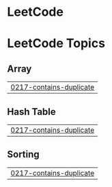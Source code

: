 # LeetCode
<!---LeetCode Topics Start-->
# LeetCode Topics
## Array
|  |
| ------- |
| [0217-contains-duplicate](https://github.com/Krishna6231/LeetCode/tree/master/0217-contains-duplicate) |
## Hash Table
|  |
| ------- |
| [0217-contains-duplicate](https://github.com/Krishna6231/LeetCode/tree/master/0217-contains-duplicate) |
## Sorting
|  |
| ------- |
| [0217-contains-duplicate](https://github.com/Krishna6231/LeetCode/tree/master/0217-contains-duplicate) |
<!---LeetCode Topics End-->